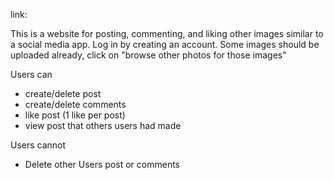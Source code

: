 link: 

This is a website for posting, commenting, and liking other images similar to a social media app.
Log in by creating an account.
Some images should be uploaded already, click on "browse other photos for those images"

Users can
- create/delete post
- create/delete comments
- like post (1 like per post)
- view post that others users had made

Users cannot
- Delete other Users post or comments

